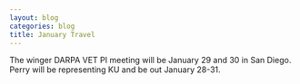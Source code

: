 ```yaml
---
layout: blog
categories: blog
title: January Travel
---
```

The winger DARPA VET PI meeting will be January 29 and 30 in San
Diego.  Perry will be representing KU and be out January 28-31.
